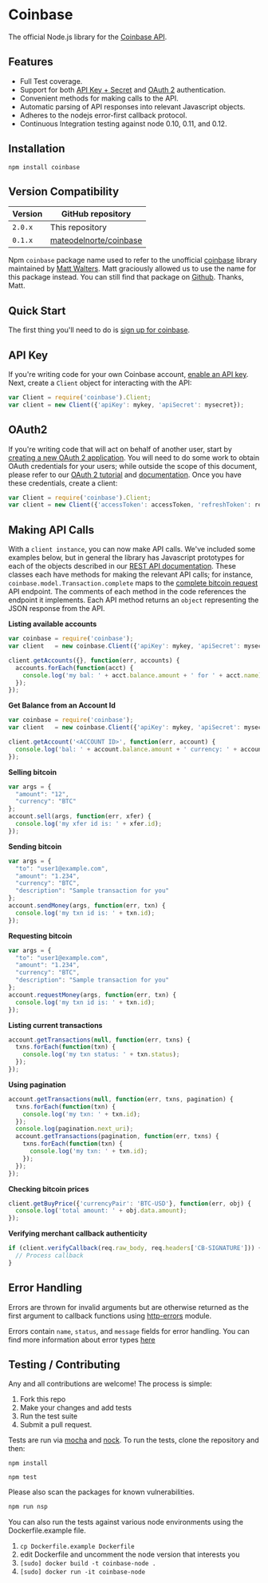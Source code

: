 # Coinbase

The official Node.js library for the [Coinbase API](https://developers.coinbase.com/api/v2).

## Features

* Full Test coverage.
* Support for both [API Key + Secret](https://developers.coinbase.com/api/v2#api-key) and [OAuth 2](https://developers.coinbase.com/api/v2#oauth2-coinbase-connect) authentication.
* Convenient methods for making calls to the API.
* Automatic parsing of API responses into relevant Javascript objects.
* Adheres to the nodejs error-first callback protocol.
* Continuous Integration testing against node 0.10, 0.11, and 0.12.

## Installation

`npm install coinbase`

## Version Compatibility

Version | GitHub repository
--------|------------------
`2.0.x` | This repository
`0.1.x` | [mateodelnorte/coinbase](https://github.com/mateodelnorte/coinbase)

Npm `coinbase` package name used to refer to the unofficial [coinbase](https://github.com/mateodelnorte/coinbase) library maintained by [Matt Walters](https://github.com/mateodelnorte). Matt graciously allowed us to use the name for this package instead. You can still find that package on [Github](https://github.com/mateodelnorte/coinbase). Thanks, Matt.

## Quick Start

The first thing you'll need to do is [sign up for coinbase](https://coinbase.com).

## API Key

If you're writing code for your own Coinbase account, [enable an API key](https://coinbase.com/settings/api). Next, create a ``Client`` object for interacting with the API:


```javascript
var Client = require('coinbase').Client;
var client = new Client({'apiKey': mykey, 'apiSecret': mysecret});
```

## OAuth2

If you're writing code that will act on behalf of another user, start by
[creating a new OAuth 2 application](https://coinbase.com/oauth/applications). You will need to do some work to obtain OAuth credentials for your users; while outside the scope of this document, please refer to our [OAuth 2 tutorial](https://developers.coinbase.com/docs/wallet/coinbase-connect/integrating) and [documentation](https://developers.coinbase.com/docs/wallet/coinbase-connect/reference). Once you have these credentials, create a client:

```javascript
var Client = require('coinbase').Client;
var client = new Client({'accessToken': accessToken, 'refreshToken': refreshToken});
```

## Making API Calls

With a `client instance`, you can now make API calls. We've included some examples below, but in general the library has Javascript prototypes for each of the objects described in our [REST API documentation](https://developers.coinbase.com/api/v2).  These classes each have methods for making the relevant API calls; for instance, ``coinbase.model.Transaction.complete`` maps to the [complete bitcoin request](https://developers.coinbase.com/api/v2#complete-request-money) API endpoint. The comments of each method in the code references the endpoint it implements. Each API method returns an ``object`` representing the JSON response from the API.

**Listing available accounts**

```javascript
var coinbase = require('coinbase');
var client   = new coinbase.Client({'apiKey': mykey, 'apiSecret': mysecret});

client.getAccounts({}, function(err, accounts) {
  accounts.forEach(function(acct) {
    console.log('my bal: ' + acct.balance.amount + ' for ' + acct.name);
  });
});
```

**Get Balance from an Account Id**

```javascript
var coinbase = require('coinbase');
var client   = new coinbase.Client({'apiKey': mykey, 'apiSecret': mysecret});

client.getAccount('<ACCOUNT ID>', function(err, account) {
  console.log('bal: ' + account.balance.amount + ' currency: ' + account.balance.currency);
});
```

**Selling bitcoin**

```javascript
var args = {
  "amount": "12",
  "currency": "BTC"
};
account.sell(args, function(err, xfer) {
  console.log('my xfer id is: ' + xfer.id);
});
```

**Sending bitcoin**

```javascript
var args = {
  "to": "user1@example.com",
  "amount": "1.234",
  "currency": "BTC",
  "description": "Sample transaction for you"
};
account.sendMoney(args, function(err, txn) {
  console.log('my txn id is: ' + txn.id);
});
```

**Requesting bitcoin**

```javascript
var args = {
  "to": "user1@example.com",
  "amount": "1.234",
  "currency": "BTC",
  "description": "Sample transaction for you"
};
account.requestMoney(args, function(err, txn) {
  console.log('my txn id is: ' + txn.id);
});
```

**Listing current transactions**

```javascript
account.getTransactions(null, function(err, txns) {
  txns.forEach(function(txn) {
    console.log('my txn status: ' + txn.status);
  });
});
```

**Using pagination**

```javascript
account.getTransactions(null, function(err, txns, pagination) {
  txns.forEach(function(txn) {
    console.log('my txn: ' + txn.id);
  });
  console.log(pagination.next_uri);
  account.getTransactions(pagination, function(err, txns) {
    txns.forEach(function(txn) {
      console.log('my txn: ' + txn.id);
    });
  });
});
```

**Checking bitcoin prices**

```javascript
client.getBuyPrice({'currencyPair': 'BTC-USD'}, function(err, obj) {
  console.log('total amount: ' + obj.data.amount);
});
```

**Verifying merchant callback authenticity**
```javascript
if (client.verifyCallback(req.raw_body, req.headers['CB-SIGNATURE'])) {
  // Process callback
}
```

## Error Handling

Errors are thrown for invalid arguments but are otherwise returned as the
first argument to callback functions using [http-errors](https://github.com/jshttp/http-errors) module.

Errors contain `name`, `status`, and `message` fields for error handling. You can find
more information about error types [here](https://developers.coinbase.com/api/v2#errors)

## Testing / Contributing

Any and all contributions are welcome! The process is simple:

1. Fork this repo
2. Make your changes and add tests
3. Run the test suite
4. Submit a pull request.

Tests are run via [mocha](http://mochajs.org) and [nock](https://github.com/pgte/nock). To run the tests, clone the repository and then:

`npm install`

`npm test`

Please also scan the packages for known vulnerabilities.

```bash
npm run nsp
```

You can also run the tests against various node environments using the Dockerfile.example file.

1. `cp Dockerfile.example Dockerfile`
2. edit Dockerfile and uncomment the node version that interests you
3. `[sudo] docker build -t coinbase-node .`
4. `[sudo] docker run -it coinbase-node`
